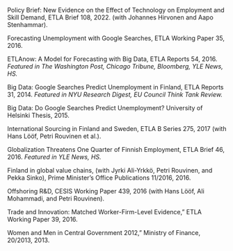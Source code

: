 Policy Brief: New Evidence on the Effect of Technology on Employment and Skill Demand, ETLA Brief 108, 2022. (with Johannes Hirvonen and Aapo Stenhammar).

Forecasting Unemployment with Google Searches, ETLA Working Paper 35, 2016.

ETLAnow: A Model for Forecasting with Big Data, ETLA Reports 54, 2016. _Featured in The Washington Post, Chicago Tribune, Bloomberg, YLE News, HS._

Big Data: Google Searches Predict Unemployment in Finland, ETLA Reports 31, 2014. _Featured in NYU Research Digest, EU Council Think Tank Review._

Big Data: Do Google Searches Predict Unemployment? University of Helsinki Thesis,	2015.

International Sourcing in Finland and Sweden, ETLA B Series 275, 2017 (with Hans Lööf, Petri Rouvinen et al.).

Globalization Threatens One Quarter of Finnish Employment, ETLA Brief 46, 2016. _Featured in YLE News, HS._

Finland in global value chains, (with Jyrki Ali-Yrkkö, Petri Rouvinen, and Pekka Sinko), Prime Minister’s Office Publications 11/2016, 2016.

Offshoring R&D, CESIS Working Paper 439, 2016 (with Hans Lööf, Ali Mohammadi, and Petri Rouvinen).

Trade and Innovation: Matched Worker-Firm-Level Evidence,” ETLA Working Paper 39, 2016.

Women and Men in Central Government 2012,” Ministry of Finance, 20/2013, 2013.

